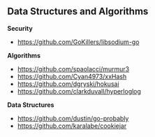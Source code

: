 ## Data Structures and Algorithms

**Security**

- https://github.com/GoKillers/libsodium-go

**Algorithms**

- https://github.com/spaolacci/murmur3
- https://github.com/Cyan4973/xxHash
- https://github.com/dgryski/hokusai
- https://github.com/clarkduvall/hyperloglog

**Data Structures**

- https://github.com/dustin/go-probably
- https://github.com/karalabe/cookiejar



